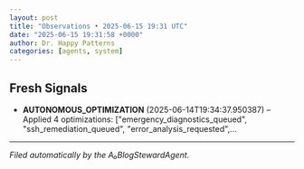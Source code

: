 ```yaml
---
layout: post
title: "Observations • 2025-06-15 19:31 UTC"
date: "2025-06-15 19:31:58 +0000"
author: Dr. Happy Patterns
categories: [agents, system]
---
```


## Fresh Signals

* **AUTONOMOUS_OPTIMIZATION** (2025-06-14T19:34:37.950387) – Applied 4 optimizations: ["emergency_diagnostics_queued", "ssh_remediation_queued", "error_analysis_requested",…

---

*Filed automatically by the A₀BlogStewardAgent.*
